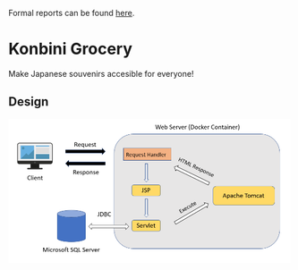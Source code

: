 Formal reports can be found [here](./FinalReport.pdf).

# Konbini Grocery

Make Japanese souvenirs accesible for everyone!

## Design

![system design](./system_design.png)




